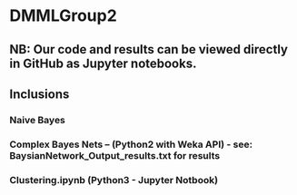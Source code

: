 # DMMLGroup2

## NB: Our code and results can be viewed directly in GitHub as Jupyter notebooks.

## Inclusions

### Naive Bayes
### Complex Bayes Nets – (Python2 with Weka API) -  see: BaysianNetwork_Output_results.txt for results
### Clustering.ipynb (Python3 - Jupyter Notbook)